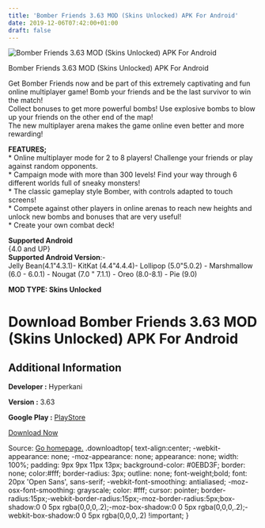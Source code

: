 ```yaml
---
title: 'Bomber Friends 3.63 MOD (Skins Unlocked) APK For Android'
date: 2019-12-06T07:42:00+01:00
draft: false
---
```


![Bomber Friends 3.63 MOD (Skins Unlocked) APK For Android](https://i0.wp.com/apkhome.net/wp-content/uploads/2019/12/Bomber-Friends.png "Bomber Friends 3.63 MOD (Skins Unlocked) APK For Android")

  

Bomber Friends 3.63 MOD (Skins Unlocked) APK For Android

Get Bomber Friends now and be part of this extremely captivating and fun online multiplayer game! Bomb your friends and be the last survivor to win the match!  
Collect bonuses to get more powerful bombs! Use explosive bombs to blow up your friends on the other end of the map!  
The new multiplayer arena makes the game online even better and more rewarding!

**FEATURES;**  
\* Online multiplayer mode for 2 to 8 players! Challenge your friends or play against random opponents.  
\* Campaign mode with more than 300 levels! Find your way through 6 different worlds full of sneaky monsters!  
\* The classic gameplay style Bomber, with controls adapted to touch screens!  
\* Compete against other players in online arenas to reach new heights and unlock new bombs and bonuses that are very useful!  
\* Create your own combat deck!

**Supported Android**  
{4.0 and UP}  
**Supported Android Version**:-  
Jelly Bean(4.1"4.3.1)- KitKat (4.4"4.4.4)- Lollipop (5.0"5.0.2) - Marshmallow (6.0 - 6.0.1) - Nougat (7.0 " 7.1.1) - Oreo (8.0-8.1) - Pie (9.0)

**MOD TYPE: Skins Unlocked**

Download Bomber Friends 3.63 MOD (Skins Unlocked) APK For Android
=================================================================

Additional Information
----------------------

**Developer :** Hyperkani

**Version :** 3.63

**Google Play :** [PlayStore](https://play.google.com/store/apps/details?id=com.hyperkani.bomberfriends)

  

[Download Now](https://store4app.co/post/bomber-friends-3-63-mod-skins-unlocked-apk-for-android_1575298988)

  
Source: [Go homepage.](https://store4app.co/post/bomber-friends-3-63-mod-skins-unlocked-apk-for-android_1575298988) .downloadtop{ text-align:center; -webkit-appearance: none; -moz-appearance: none; appearance: none; width: 100%; padding: 9px 9px 11px 13px; background-color: #0EBD3F; border: none; color:#fff; border-radius: 3px; outline: none; font-weight;bold; font: 20px 'Open Sans', sans-serif; -webkit-font-smoothing: antialiased; -moz-osx-font-smoothing: grayscale; color: #fff; cursor: pointer; border-radius:15px;-webkit-border-radius:15px;-moz-border-radius:5px;box-shadow:0 0 5px rgba(0,0,0,.2);-moz-box-shadow:0 0 5px rgba(0,0,0,.2);-webkit-box-shadow:0 0 5px rgba(0,0,0,.2) !important; }